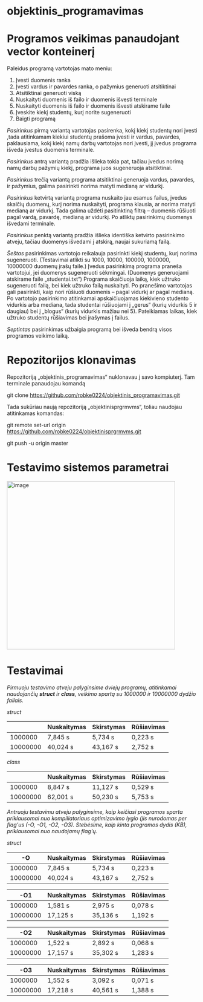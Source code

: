 # objektinis_programavimas

# Programos veikimas panaudojant vector konteinerį

Paleidus programą vartotojas mato meniu:
1.	Įvesti duomenis ranka
2.	Įvesti vardus ir pavardes ranka, o pažymius generuoti atsitiktinai
3.	Atsitiktinai generuoti viską
4.	Nuskaityti duomenis iš failo ir duomenis išvesti terminale
5.	Nuskaityti duomenis iš failo ir duomenis išvesti atskirame faile
6.	Įveskite kiekį studentų, kurį norite sugeneruoti 
7.	Baigti programą

   
*Pasirinkus* pirmą variantą vartotojas pasirenka, kokį kiekį studentų nori įvesti ,tada atitinkamam kiekiui studentų prašoma įvesti ir vardus, pavardes, paklausiama, kokį kiekį namų darbų vartotojas nori įvesti, jį įvedus programa išveda įvestus duomenis terminale.

*Pasirinkus* antrą variantą pradžia išlieka tokia pat, tačiau įvedus norimą namų darbų pažymių kiekį, programa juos sugeneruoja atsitiktinai.

*Pasirinkus* trečią variantą programa atsitiktinai generuoja vardus, pavardes, ir pažymius, galima pasirinkti norima matyti medianą ar vidurkį.

*Pasirinkus* ketvirtą variantą programa nuskaito jau esamus failus, įvedus skaičių duomenų, kurį norima nuskaityti, programa klausia, ar norima matyti medianą ar vidurkį. Tada galima uždėti pasitinktiną filtrą – duomenis rūšiuoti pagal vardą, pavardę, medianą ar vidurkį. Po atliktų pasirinkimų duomenys išvedami terminale.

*Pasirinkus* penktą variantą pradžia išlieka identiška ketvirto pasirinkimo atveju, tačiau duomenys išvedami į atskirą, naujai sukuriamą failą.

*Šeštas* pasirinkimas vartotojo reikalauja pasirinkti kiekį studentų, kurį norima sugeneruoti. (Testavimai atlikti su  1000, 10000, 100000, 1000000, 10000000 duomenų įrašų faile.) Įvedus pasirinkimą programa praneša vartotojui, jei duomenys sugeneruoti sėkmingai. (Duomenys generuojami atskirame faile „studentai.txt“) Programa skaičiuoja laiką, kiek užtruko sugeneruoti failą,  bei kiek užtruko failą nuskaityti. Po pranešimo vartotojas gali pasirinkti, kaip nori rūšiuoti duomenis – pagal vidurkį ar pagal medianą. Po vartotojo pasirinkimo atitinkamai apskaičiuojamas kiekivieno studento vidurkis arba mediana, tada studentai rūšiuojami į „gerus“ (kurių vidurkis 5 ir daugiau) bei į „blogus“ (kurių vidurkis mažiau nei 5). Pateikiamas laikas, kiek užtruko studentų rūšiavimas bei įrašymas į failus.

*Septintas* pasirinkimas užbaigia programą bei išveda bendrą visos programos veikimo laiką.


# 	Repozitorijos klonavimas

Repozitoriją „objektinis_programavimas“ nuklonavau į savo kompiuterį. Tam terminale panaudojau komandą 

git clone https://github.com/robke0224/objektinis_programavimas.git

Tada sukūriau naują repozitoriją „objektinisprgrmvms“, toliau naudojau atitinkamas komandas:

git remote set-url origin https://github.com/robke0224/objektinisprgrmvms.git

git push -u origin master


# Testavimo sistemos parametrai

<img width="445" alt="image" src="https://github.com/robke0224/objektinisprgrmvms/assets/154459735/c7d8af55-d8b1-4383-a09a-09296d8d0dee">


# Testavimai
*Pirmuoju testavimo atveju palyginsime dviejų programų, atitinkamai naudojančių **struct** ir **class**, veikimo spartą su 1000000 ir 10000000 dydžio failais.*

*struct*

|         | Nuskaitymas | Skirstymas | Rūšiavimas |
|----------|----------|----------|----------|
| 1000000  | 7,845 s | 5,734 s | 0,223 s |
| 10000000 | 40,024 s | 43,167 s | 2,752 s |

*class*

|         | Nuskaitymas | Skirstymas | Rūšiavimas |
|----------|----------|----------|----------|
| 1000000  | 8,847 s | 11,127 s | 0,529 s |
| 10000000 | 62,001 s | 50,230 s | 5,753 s |




*Antruoju testavimu atveju palyginsime, kaip keičiasi programos sparta priklausomai nuo kompiliatoriaus optimizavimo lygio (jis nurodomas per flag'us (-O, -O1, -O2, -O3). Stebėsime, kaip kinta programos dydis (KB), priklausomai nuo naudojamų flag'ų.*

*struct*

| -O | Nuskaitymas | Skirstymas | Rūšiavimas |
|----------|----------|----------|----------|
| 1000000  | 7,845 s | 5,734 s | 0,223 s |
| 10000000 | 40,024 s | 43,167 s | 2,752 s |


| -O1 | Nuskaitymas | Skirstymas | Rūšiavimas |
|----------|----------|----------|----------|
| 1000000  | 1,581 s | 2,975 s | 0,078 s |
| 10000000 | 17,125 s | 35,136 s | 1,192 s |

| -O2 | Nuskaitymas | Skirstymas | Rūšiavimas |
|----------|----------|----------|----------|
| 1000000  | 1,522 s | 2,892 s | 0,068 s |
| 10000000 | 17,157 s | 35,302 s | 1,283 s |

| -O3 | Nuskaitymas | Skirstymas | Rūšiavimas |
|----------|----------|----------|----------|
| 1000000  | 1,552 s | 3,092 s | 0,071 s |
| 10000000 | 17,218 s | 40,561 s | 1,388 s |


